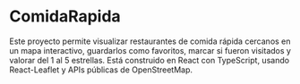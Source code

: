 # ComidaRapida

Este proyecto permite visualizar restaurantes de comida rápida cercanos en un mapa interactivo, guardarlos como favoritos, marcar si fueron visitados y valorar del 1 al 5 estrellas. Está construido en React con TypeScript, usando React-Leaflet y APIs públicas de OpenStreetMap.
